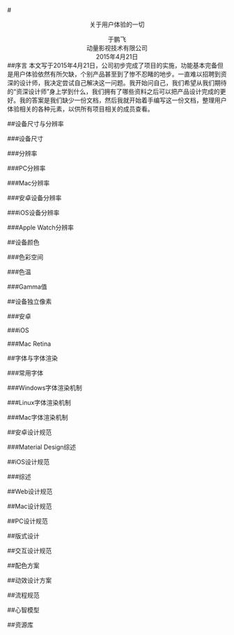 #<center>关于用户体验的一切</center>
<center>于鹏飞</center>
<center>动量影视技术有限公司</center>
<center>2015年4月21日</center>
##序言
本文写于2015年4月21日，公司初步完成了项目的实施，功能基本完备但是用户体验依然有所欠缺，个别产品甚至到了惨不忍睹的地步。一直难以招聘到资深的设计师，我决定尝试自己解决这一问题。我开始问自己，我们希望从我们期待的“资深设计师”身上学到什么，我们拥有了哪些资料之后可以把产品设计完成的更好。我的答案是我们缺少一份文档，然后我就开始着手编写这一份文档，整理用户体验相关的各种元素，以供所有项目相关的成员查看。

##设备尺寸与分辨率

###设备尺寸

###分辨率

###PC分辨率

###Mac分辨率

###安卓设备分辨率

###iOS设备分辨率

###Apple Watch分辨率


##设备颜色

###色彩空间

###色温

###Gamma值

##设备独立像素

###安卓

###iOS

###Mac Retina

##字体与字体渲染

###常用字体

###Windows字体渲染机制

###Linux字体渲染机制

###Mac字体渲染机制

##安卓设计规范

###Material Design综述

##iOS设计规范

###综述

##Web设计规范

##Mac设计规范

##PC设计规范

##版式设计

##交互设计规范

##配色方案

##动效设计方案

##流程规范

##心智模型

##资源库


